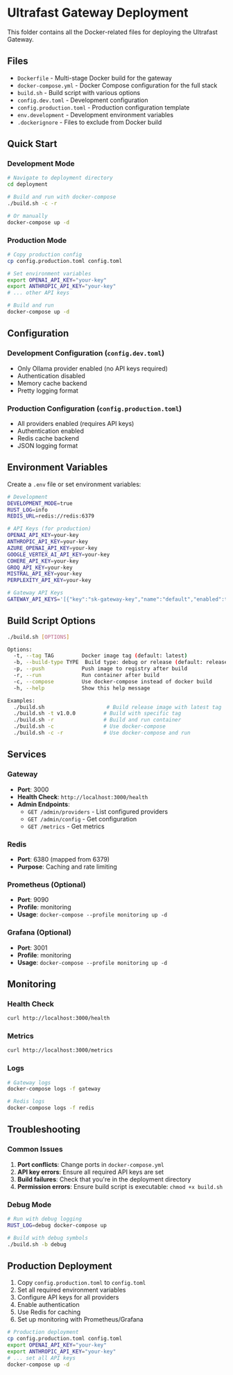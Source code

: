 # Ultrafast Gateway Deployment

This folder contains all the Docker-related files for deploying the Ultrafast Gateway.

## Files

- `Dockerfile` - Multi-stage Docker build for the gateway
- `docker-compose.yml` - Docker Compose configuration for the full stack
- `build.sh` - Build script with various options
- `config.dev.toml` - Development configuration
- `config.production.toml` - Production configuration template
- `env.development` - Development environment variables
- `.dockerignore` - Files to exclude from Docker build

## Quick Start

### Development Mode

```bash
# Navigate to deployment directory
cd deployment

# Build and run with docker-compose
./build.sh -c -r

# Or manually
docker-compose up -d
```

### Production Mode

```bash
# Copy production config
cp config.production.toml config.toml

# Set environment variables
export OPENAI_API_KEY="your-key"
export ANTHROPIC_API_KEY="your-key"
# ... other API keys

# Build and run
docker-compose up -d
```

## Configuration

### Development Configuration (`config.dev.toml`)
- Only Ollama provider enabled (no API keys required)
- Authentication disabled
- Memory cache backend
- Pretty logging format

### Production Configuration (`config.production.toml`)
- All providers enabled (requires API keys)
- Authentication enabled
- Redis cache backend
- JSON logging format

## Environment Variables

Create a `.env` file or set environment variables:

```bash
# Development
DEVELOPMENT_MODE=true
RUST_LOG=info
REDIS_URL=redis://redis:6379

# API Keys (for production)
OPENAI_API_KEY=your-key
ANTHROPIC_API_KEY=your-key
AZURE_OPENAI_API_KEY=your-key
GOOGLE_VERTEX_AI_API_KEY=your-key
COHERE_API_KEY=your-key
GROQ_API_KEY=your-key
MISTRAL_API_KEY=your-key
PERPLEXITY_API_KEY=your-key

# Gateway API Keys
GATEWAY_API_KEYS='[{"key":"sk-gateway-key","name":"default","enabled":true}]'
```

## Build Script Options

```bash
./build.sh [OPTIONS]

Options:
  -t, --tag TAG         Docker image tag (default: latest)
  -b, --build-type TYPE  Build type: debug or release (default: release)
  -p, --push            Push image to registry after build
  -r, --run             Run container after build
  -c, --compose         Use docker-compose instead of docker build
  -h, --help            Show this help message

Examples:
  ./build.sh                    # Build release image with latest tag
  ./build.sh -t v1.0.0         # Build with specific tag
  ./build.sh -r                # Build and run container
  ./build.sh -c                # Use docker-compose
  ./build.sh -c -r             # Use docker-compose and run
```

## Services

### Gateway
- **Port**: 3000
- **Health Check**: `http://localhost:3000/health`
- **Admin Endpoints**:
  - `GET /admin/providers` - List configured providers
  - `GET /admin/config` - Get configuration
  - `GET /metrics` - Get metrics

### Redis
- **Port**: 6380 (mapped from 6379)
- **Purpose**: Caching and rate limiting

### Prometheus (Optional)
- **Port**: 9090
- **Profile**: monitoring
- **Usage**: `docker-compose --profile monitoring up -d`

### Grafana (Optional)
- **Port**: 3001
- **Profile**: monitoring
- **Usage**: `docker-compose --profile monitoring up -d`

## Monitoring

### Health Check
```bash
curl http://localhost:3000/health
```

### Metrics
```bash
curl http://localhost:3000/metrics
```

### Logs
```bash
# Gateway logs
docker-compose logs -f gateway

# Redis logs
docker-compose logs -f redis
```

## Troubleshooting

### Common Issues

1. **Port conflicts**: Change ports in `docker-compose.yml`
2. **API key errors**: Ensure all required API keys are set
3. **Build failures**: Check that you're in the deployment directory
4. **Permission errors**: Ensure build script is executable: `chmod +x build.sh`

### Debug Mode

```bash
# Run with debug logging
RUST_LOG=debug docker-compose up

# Build with debug symbols
./build.sh -b debug
```

## Production Deployment

1. Copy `config.production.toml` to `config.toml`
2. Set all required environment variables
3. Configure API keys for all providers
4. Enable authentication
5. Use Redis for caching
6. Set up monitoring with Prometheus/Grafana

```bash
# Production deployment
cp config.production.toml config.toml
export OPENAI_API_KEY="your-key"
export ANTHROPIC_API_KEY="your-key"
# ... set all API keys
docker-compose up -d
```
